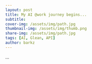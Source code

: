```yaml
---
layout: post
title: My AI @work journey begins...
subtitle: 
cover-img: /assets/img/path.jpg
thumbnail-img: /assets/img/thumb.png
share-img: /assets/img/path.jpg
tags: [AI, Glean, API]
author: barkz
---
```


...
